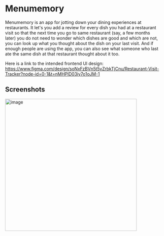 # Menumemory

Menumemory is an app for jotting down your dining experiences at restaurants. It let's you add a review for every dish you had at a restaurant visit so that the next time you go to same restaurant (say, a few months later) you do not need to wonder which dishes are good and which are not, you can look up what you thought about the dish on your last visit. And if enough people are using the app, you can also see what someone who last ate the same dish at that restaurant thought about it too.

Here is a link to the intended frontend UI design:  https://www.figma.com/design/soNxFzBVn5t5vZrbkTjCnu/Restaurant-Visit-Tracker?node-id=0-1&t=nMHPID03iy7o1oJM-1

## Screenshots
<img width="427" alt="image" src="https://github.com/user-attachments/assets/9d3b5a55-9c71-461d-a87e-857d4bc9b9a7">

